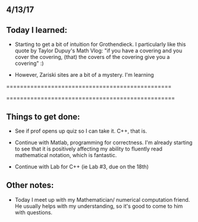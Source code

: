 ## 4/13/17

## Today I learned:

- Starting to get a bit of intuition for Grothendieck. I particularly like this quote by Taylor Dupuy's Math Vlog:
"if you have a covering and you cover the covering, (that) the covers of the covering give you a covering" :)

- However, Zariski sites are a bit of a mystery. I'm learning


================================================


=================================================

## Things to get done:

- See if prof opens up quiz so I can take it. C++, that is. 

- Continue with Matlab, programming for correctness. I'm already starting to see that it is positively affecting my
ability to fluently read mathematical notation, which is fantastic.

- Continue with Lab for C++ (ie Lab #3, due on the 18th)


## Other notes: 

- Today I meet up with my Mathematician/ numerical computation friend. He usually helps with my understanding, so it's good to come to him with questions.
